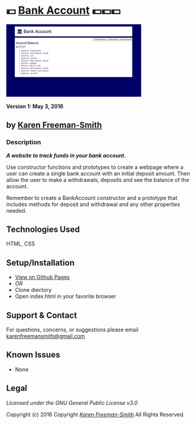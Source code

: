 # :dollar: [Bank Account](http://karenfreemansmith.github.io/bankaccount) :dollar::dollar::dollar:
![project screenshot](/img/screenshot.jpg)

__Version 1: May 3, 2016__
## by [Karen Freeman-Smith](http://karenfreemansmith.github.io)

### Description
__*A website to track funds in your bank account.*__

Use constructor functions and prototypes to create a webpage where a user can create a single bank account with an initial deposit amount. Then allow the user to make a withdrawals, deposits and see the balance of the account.

Remember to create a BankAccount constructor and a prototype that includes methods for deposit and withdrawal and any other properties needed.

## Technologies Used
HTML, CSS

## Setup/Installation
* [View on Github Pages](https://karenfreemansmith.github.io/EpicIntroWk1-PetWebsite)
* _OR_
* Clone diectory 
* Open index.html in your favorite browser

## Support & Contact
For questions, concerns, or suggestions please email karenfreemansmith@gmail.com

## Known Issues
* None

## Legal
*Licensed under the GNU General Public License v3.0*

Copyright (c) 2016 Copyright _[Karen Freeman-Smith](https://karenfreemansmith.github.io)_ All Rights Reserved.
